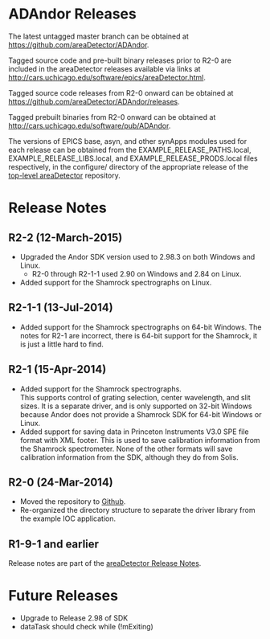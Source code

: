 ADAndor Releases
==================

The latest untagged master branch can be obtained at
https://github.com/areaDetector/ADAndor.

Tagged source code and pre-built binary releases prior to R2-0 are included
in the areaDetector releases available via links at
http://cars.uchicago.edu/software/epics/areaDetector.html.

Tagged source code releases from R2-0 onward can be obtained at 
https://github.com/areaDetector/ADAndor/releases.

Tagged prebuilt binaries from R2-0 onward can be obtained at
http://cars.uchicago.edu/software/pub/ADAndor.

The versions of EPICS base, asyn, and other synApps modules used for each release can be obtained from 
the EXAMPLE_RELEASE_PATHS.local, EXAMPLE_RELEASE_LIBS.local, and EXAMPLE_RELEASE_PRODS.local
files respectively, in the configure/ directory of the appropriate release of the 
[top-level areaDetector](https://github.com/areaDetector/areaDetector) repository.


Release Notes
=============

R2-2 (12-March-2015)
----
* Upgraded the Andor SDK version used to 2.98.3 on both Windows and Linux. 
  - R2-0 through R2-1-1 used 2.90 on Windows and 2.84 on Linux.
* Added support for the Shamrock spectrographs on Linux. 

R2-1-1 (13-Jul-2014)
----
* Added support for the Shamrock spectrographs on 64-bit Windows. 
  The notes for R2-1 are incorrect, there is 64-bit support for the Shamrock, 
  it is just a little hard to find.

R2-1 (15-Apr-2014)
----
* Added support for the Shamrock spectrographs.  
  This supports control of grating selection, center wavelength, and slit sizes.
  It is a separate driver, and is only supported on 32-bit Windows because Andor does not provide a 
  Shamrock SDK for 64-bit Windows or Linux.
* Added support for saving data in Princeton Instruments V3.0 SPE file format with XML footer.
  This is used to save calibration information from the Shamrock spectrometer.
  None of the other formats will save calibration information from the SDK, although they do from Solis.

R2-0 (24-Mar-2014)
----
* Moved the repository to [Github](https://github.com/areaDetector/ADAndor).
* Re-organized the directory structure to separate the driver library from the example IOC application.

R1-9-1 and earlier
------------------
Release notes are part of the
[areaDetector Release Notes](http://cars.uchicago.edu/software/epics/areaDetectorReleaseNotes.html).

Future Releases
===============
* Upgrade to Release 2.98 of SDK
* dataTask should check while (!mExiting)
